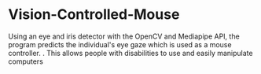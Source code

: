 # Vision-Controlled-Mouse

Using an eye and iris detector with the OpenCV and Mediapipe API, the program predicts the individual's eye gaze which is used as a mouse controller. . This allows people with disabilities to use and easily manipulate computers
